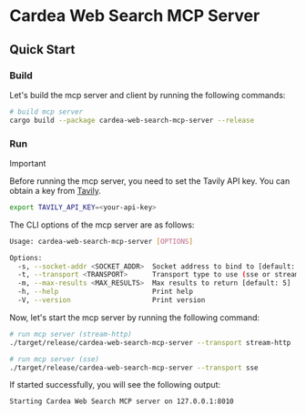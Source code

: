 # Cardea Web Search MCP Server

## Quick Start

### Build

Let's build the mcp server and client by running the following commands:

```bash
# build mcp server
cargo build --package cardea-web-search-mcp-server --release
```

### Run

> [!IMPORTANT]
>
> Before running the mcp server, you need to set the Tavily API key. You can obtain a key from [Tavily](https://app.tavily.com/).
>
> ```bash
> export TAVILY_API_KEY=<your-api-key>
> ```

The CLI options of the mcp server are as follows:

```bash
Usage: cardea-web-search-mcp-server [OPTIONS]

Options:
  -s, --socket-addr <SOCKET_ADDR>  Socket address to bind to [default: 127.0.0.1:8010]
  -t, --transport <TRANSPORT>      Transport type to use (sse or stream-http) [default: stream-http] [possible values: sse, stream-http]
  -m, --max-results <MAX_RESULTS>  Max results to return [default: 5]
  -h, --help                       Print help
  -V, --version                    Print version
```

Now, let's start the mcp server by running the following command:

```bash
# run mcp server (stream-http)
./target/release/cardea-web-search-mcp-server --transport stream-http

# run mcp server (sse)
./target/release/cardea-web-search-mcp-server --transport sse
```

If started successfully, you will see the following output:

```bash
Starting Cardea Web Search MCP server on 127.0.0.1:8010
```
